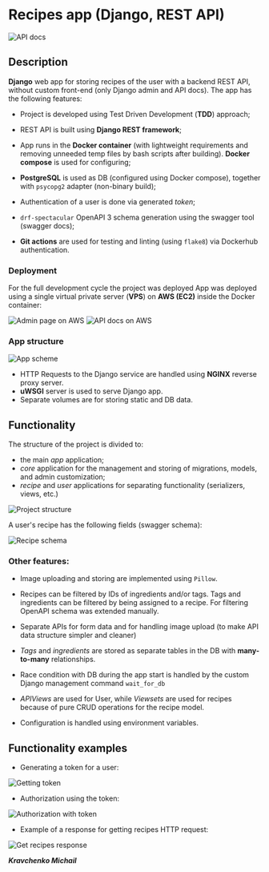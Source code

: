 # Recipes app (Django, REST API)

![API docs](readme_img/api_docs.jpg)



## Description

**Django** web app for storing recipes of the user with a backend REST API, without custom front-end (only Django admin and API docs). The app has the following features:

- Project is developed using Test Driven Development (**TDD**) approach;

- REST API is built using **Django REST framework**;

- App runs in the **Docker container**  (with lightweight requirements and removing unneeded temp files by bash scripts after building). **Docker compose** is used for configuring;

- **PostgreSQL** is used as DB (configured using Docker compose), together with `psycopg2` adapter (non-binary build);

- Authentication of a user is done via generated *token*;

- `drf-spectacular` OpenAPI 3 schema generation using the swagger tool (swagger docs);

- **Git actions** are used for testing and linting (using `flake8`) via Dockerhub authentication.


### Deployment

For the full development cycle the project was deployed App was deployed using a single virtual private server (**VPS**) on **AWS (EC2)** inside the Docker container:

![Admin page on AWS](readme_img/admin_page_aws.jpg)
![API docs on AWS](readme_img/api_docs_aws.jpg)


### App structure

![App scheme](readme_img/app_diagram.png)

- HTTP Requests to the Django service are handled using **NGINX** reverse proxy server.
- **uWSGI** server is used to serve Django app.
- Separate volumes are for storing static and DB data.



## Functionality

The structure of the project is divided to:
- the main *app* application;
- *core* application for the management and storing of migrations, models, and admin customization;
- *recipe* and *user* applications for separating functionality (serializers, views, etc.)

![Project structure](readme_img/project_structure.jpg)

A user's recipe has the following fields (swagger schema):

![Recipe schema](readme_img/recipe_schema.jpg)


### Other features:

- Image uploading and storing are implemented using `Pillow`.

- Recipes can be filtered by IDs of ingredients and/or tags. Tags and ingredients can be filtered by being assigned to a recipe. For filtering OpenAPI schema was extended manually.

- Separate APIs for form data and for handling image upload (to make API data structure simpler and cleaner)

- *Tags* and *ingredients* are stored as separate tables in the DB with **many-to-many** relationships.

- Race condition with DB during the app start is handled by the custom Django management command `wait_for_db`

- *APIViews* are used for User, while *Viewsets* are used for recipes because of pure CRUD operations for the recipe model.

- Configuration is handled using environment variables.



## Functionality examples

- Generating a token for a user:

![Getting token](readme_img/generating_token.jpg)

- Authorization using the token:

![Authorization with token](readme_img/authorization_using_token.jpg)

- Example of a response for getting recipes HTTP request:

![Get recipes response ](readme_img/get_recipes_response.jpg)

**_Kravchenko Michail_**
